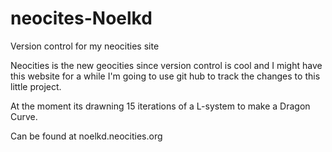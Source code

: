 neocites-Noelkd
===============

Version control for my neocities site

Neocities is the new geocities since version control is cool and I  might have this website for a while I'm going to use git hub to track the changes to this little project.

At the moment its drawning 15 iterations of a L-system to make a Dragon Curve.

Can be found at noelkd.neocities.org
